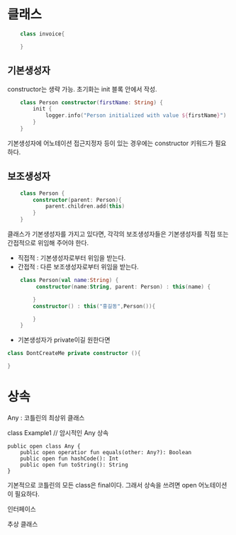 클래스
=======
```kotlin
    class invoice{

    }   
```
기본생성자
------
constructor는 생략 가능.
초기화는 init 블록 안에서 작성.
```kotlin
    class Person constructor(firstName: String) {
        init {
            logger.info("Person initialized with value ${firstName}")
        }
    }
```
기본생성자에 어노테이션 접근지정자 등이 있는 경우에는 constructor 키워드가 필요하다.

보조생성자
------
```kotlin
    class Person {
        constructor(parent: Person){
            parent.children.add(this)
        }
    }
```
클래스가 기본생성자를 가지고 있다면, 각각의 보조생성자들은 기본생성자를 직접 또는 간접적으로 위임해 주어야 한다.
* 직접적 : 기본생성자로부터 위임을 받는다.
* 간접적 : 다른 보조생성자로부터 위임을 받는다.
```kotlin
    class Person(val name:String) {
         constructor(name:String, parent: Person) : this(name) {

        }
        constructor() : this("홍길동",Person()){

        }
    }
```
* 기본생성자가 private이길 원한다면
```kotlin
class DontCreateMe private constructor (){

}
```

상속
======
Any : 코틀린의 최상위 클래스

class Example1 // 암시적인 Any 상속

    public open class Any {
        public open operatior fun equals(other: Any?): Boolean
        public open fun hashCode(): Int
        public open fun toString(): String
    }

 기본적으로 코틀린의 모든 class은 final이다.
 그래서 상속을 쓰려면 open 어노테이션이 필요하다.

인터페이스

추상 클래스